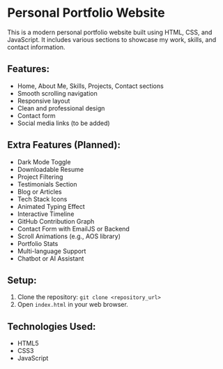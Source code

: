 # Personal Portfolio Website

This is a modern personal portfolio website built using HTML, CSS, and JavaScript. It includes various sections to showcase my work, skills, and contact information.

## Features:
- Home, About Me, Skills, Projects, Contact sections
- Smooth scrolling navigation
- Responsive layout
- Clean and professional design
- Contact form
- Social media links (to be added)

## Extra Features (Planned):
- Dark Mode Toggle
- Downloadable Resume
- Project Filtering
- Testimonials Section
- Blog or Articles
- Tech Stack Icons
- Animated Typing Effect
- Interactive Timeline
- GitHub Contribution Graph
- Contact Form with EmailJS or Backend
- Scroll Animations (e.g., AOS library)
- Portfolio Stats
- Multi-language Support
- Chatbot or AI Assistant

## Setup:
1. Clone the repository:
   `git clone <repository_url>`
2. Open `index.html` in your web browser.

## Technologies Used:
- HTML5
- CSS3
- JavaScript